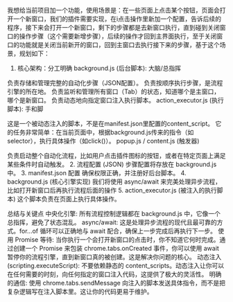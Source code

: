 我想给当前项目加一个功能，使用场景是：在一些页面上点击某个按钮，页面会打开一个新窗口，我们的插件需要实现，在i点击操作里新加一个配置，告诉后续的程序，接下来会打开一个新窗口，剩下的步骤都是去新窗口执行，直到碰到关闭窗口的操作步骤（这个需要新增步骤），后续的操作才回到主界面执行，至于关闭窗口的功能就是关闭当前新开的窗口，回到主窗口去执行接下来的步骤，基于这个场景，规划如下：
1. 核心架构：分工明确
background.js (后台脚本): 大脑/总指挥

负责存储和管理完整的自动化步骤（JSON配置）。
负责按顺序执行步骤，是流程引擎的所在地。
负责监听和管理所有窗口（Tab）的状态，知道哪个是主窗口，哪个是新窗口。
负责动态地向指定窗口注入执行脚本。
action_executor.js (执行脚本): 手和脚

这是一个被动态注入的脚本，不是在manifest.json里配置的content_script。
它的任务非常简单：在当前页面中，根据background.js传来的指令（如selector），执行具体操作（如click()）。
popup.js / content.js (触发器)

负责启动整个自动化流程，比如用户点击插件图标的按钮，或者在特定页面上满足某些条件时自动触发。
2. 流程配置 (JSON)
步骤配置将存放在 background.js 中。
3. manifest.json 配置
确保权限正确，并注册好后台脚本。
4. background.js (核心引擎实现)
我们将使用 async/await 来完美处理异步流程，比如打开新窗口后再执行流程后面的操作
5. action_executor.js (被注入的执行脚本)
这个脚本负责在页面上执行具体操作。

总结与关键点
中央化引擎: 所有流程控制逻辑都在 background.js 中，它像一个总指挥，避免了状态混乱。
async/await: 这是处理异步流程的现代且最可靠的方式。for...of 循环可以正确地与 await 配合，确保上一步完成后再执行下一步。
使用 Promise 等待: 当你执行一个会打开新窗口的点击时，你不知道它何时完成。通过创建一个 Promise 来包装 chrome.tabs.onCreated 事件，你可以使用 await 暂停你的流程引擎，直到新窗口真的被创建。这是解决你问题的核心。
动态注入 (scripting.executeScript): 不要依赖静态的 content_scripts。动态注入让你可以在任何需要的时刻，向任何指定的窗口注入代码，这提供了极大的灵活性。
明确的通信: 使用 chrome.tabs.sendMessage 向注入的脚本发送具体指令，而不是把复杂逻辑写在注入脚本里。这让你的代码更易于维护。